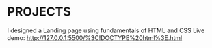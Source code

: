 # PROJECTS
I designed a Landing page using fundamentals of HTML and CSS
Live demo: http://127.0.0.1:5500/%3C!DOCTYPE%20html%3E.html

